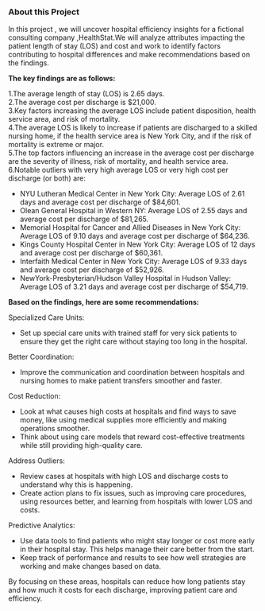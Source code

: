### About this Project

In this project , we will uncover hospital efficiency insights for a fictional consulting company ,HealthStat.We will analyze attributes impacting the patient length of stay (LOS) and cost and work to identify factors contributing to hospital differences and make recommendations based on the findings. </br>

**The key findings are as follows:**</br>

1.The average length of stay (LOS) is 2.65 days.</br>
2.The average cost per discharge is $21,000.</br>
3.Key factors increasing the average LOS include patient disposition, health service area, and risk of mortality.</br>
4.The average LOS is likely to increase if patients are discharged to a skilled nursing home, if the health service area is New York City, and if the risk of mortality is extreme or major.</br>
5.The top factors influencing an increase in the average cost per discharge are the severity of illness, risk of mortality, and health service area.</br>
6.Notable outliers with very high average LOS or very high cost per discharge (or both) are:</br>
  - NYU Lutheran Medical Center in New York City: Average LOS of 2.61 days and average cost per discharge of $84,601.</br>
  - Olean General Hospital in Western NY: Average LOS of 2.55 days and average cost per discharge of $81,265.</br>
  - Memorial Hospital for Cancer and Allied Diseases in New York City: Average LOS of 9.10 days and average cost per discharge of $64,236.</br>
  - Kings County Hospital Center in New York City: Average LOS of 12 days and average cost per discharge of $60,361.</br>
  - Interfaith Medical Center in New York City: Average LOS of 9.33 days and average cost per discharge of $52,926.</br>
  - NewYork-Presbyterian/Hudson Valley Hospital in Hudson Valley: Average LOS of 3.21 days and average cost per discharge of $54,719.

**Based on the findings, here are some recommendations:**


Specialized Care Units:

  - Set up special care units with trained staff for very sick patients to ensure they get the right care without staying too long in the hospital.

Better Coordination:

  - Improve the communication and coordination between hospitals and nursing homes to make patient transfers smoother and faster.

Cost Reduction:

  - Look at what causes high costs at hospitals and find ways to save money, like using medical supplies more efficiently and making operations smoother.
  - Think about using care models that reward cost-effective treatments while still providing high-quality care.

Address Outliers:

  - Review cases at hospitals with high LOS and discharge costs to understand why this is happening.
  - Create action plans to fix issues, such as improving care procedures, using resources better, and learning from hospitals with lower LOS and costs.

Predictive Analytics:

  - Use data tools to find patients who might stay longer or cost more early in their hospital stay. This helps manage their care better from the start.
  - Keep track of performance and results to see how well strategies are working and make changes based on data.

By focusing on these areas, hospitals can reduce how long patients stay and how much it costs for each discharge, improving patient care and efficiency.







